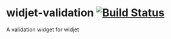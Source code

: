 # widjet-validation [![Build Status](https://travis-ci.org/abe33/widjet-validation.svg?branch=master)](https://travis-ci.org/abe33/widjet-validation)

A validation widget for widjet

